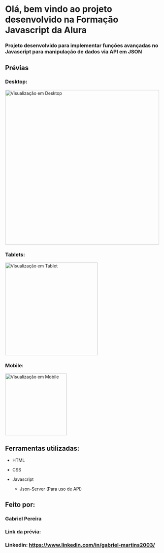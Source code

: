 
# Olá, bem vindo ao projeto desenvolvido na Formação Javascript da Alura
### Projeto desenvolvido para implementar funções avançadas no Javascript para manipulação de dados via API em JSON

## Prévias

<div>
  <div>
    <h3>Desktop:</h3> 
       <img src="#" width="500px" alt="Visualização em Desktop"/>
  </div>
  
  <div>
  <h3>Tablets:</h3> 
    <img src="#" width="300px" alt="Visualização em Tablet"/>
  </div>
  
  <div>
  <h3>Mobile:</h3>
    <img src="#" width="200px" alt="Visualização em Mobile"/>
  </div>
</div>

## Ferramentas utilizadas:

* HTML

* CSS

* Javascript
    * Json-Server (Para uso de API)

## Feito por:

### Gabriel Pereira

### Link da prévia: #
### Linkedin: https://www.linkedin.com/in/gabriel-martins2003/
